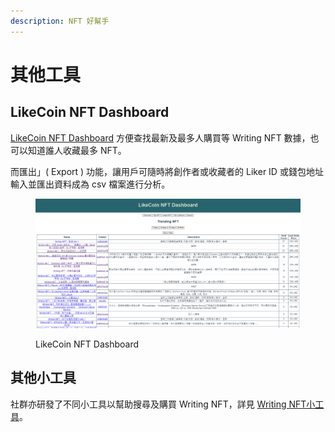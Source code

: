 ```yaml
---
description: NFT 好幫手
---
```


# 其他工具

## LikeCoin NFT Dashboard

[LikeCoin NFT Dashboard](https://likecoin.github.io/likecoin-nft-dashboard/#/) 方便查找最新及最多人購買等 Writing NFT 數據，也可以知道誰人收藏最多 NFT。

而匯出」( Export ) 功能，讓用戶可隨時將創作者或收藏者的 Liker ID 或錢包地址輸入並匯出資料成為 csv 檔案進行分析。

<figure><img src="../../../.gitbook/assets/LikeCoin NFT Dashboard.png" alt=""><figcaption><p>LikeCoin NFT Dashboard</p></figcaption></figure>

## 其他小工具

社群亦研發了不同小工具以幫助搜尋及購買 Writing NFT，詳見 [Writing NFT小工具](https://blog.like.co/zh/tag/writing-nft%E5%B0%8F%E5%B7%A5%E5%85%B7/)。
